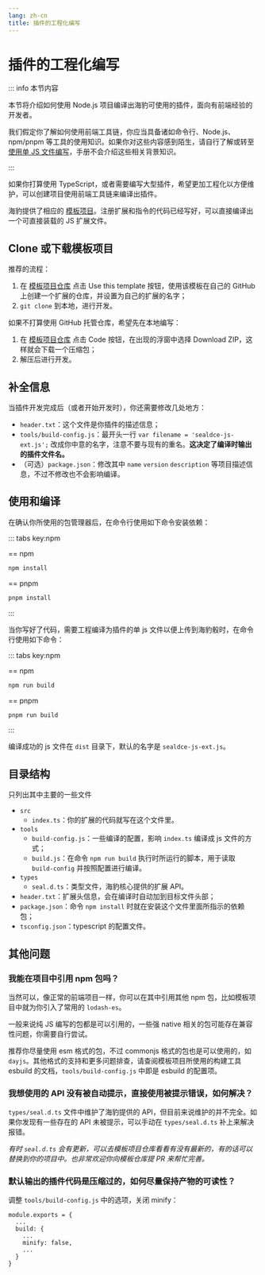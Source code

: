 ```yaml
---
lang: zh-cn
title: 插件的工程化编写
---
```


# 插件的工程化编写

::: info 本节内容

本节将介绍如何使用 Node.js 项目编译出海豹可使用的插件，面向有前端经验的开发者。

我们假定你了解如何使用前端工具链，你应当具备诸如命令行、Node.js、npm/pnpm 等工具的使用知识。如果你对这些内容感到陌生，请自行了解或转至 [使用单 JS 文件编写](./js_start.md#单-js-文件编写插件)，手册不会介绍这些相关背景知识。

:::

如果你打算使用 TypeScript，或者需要编写大型插件，希望更加工程化以方便维护，可以创建项目使用前端工具链来编译出插件。

海豹提供了相应的 [模板项目](https://github.com/sealdice/sealdice-js-ext-template)。注册扩展和指令的代码已经写好，可以直接编译出一个可直接装载的 JS 扩展文件。

## Clone 或下载模板项目

推荐的流程：

1. 在 [模板项目仓库](https://github.com/sealdice/sealdice-js-ext-template) 点击 Use this template 按钮，使用该模板在自己的 GitHub 上创建一个扩展的仓库，并设置为自己的扩展的名字；
2. `git clone` 到本地，进行开发。

如果不打算使用 GitHub 托管仓库，希望先在本地编写：

1. 在 [模板项目仓库](https://github.com/sealdice/sealdice-js-ext-template) 点击 Code 按钮，在出现的浮窗中选择 Download ZIP，这样就会下载一个压缩包；
2. 解压后进行开发。

## 补全信息

当插件开发完成后（或者开始开发时），你还需要修改几处地方：

- `header.txt`：这个文件是你插件的描述信息；
- `tools/build-config.js`：最开头一行 `var filename = 'sealdce-js-ext.js';` 改成你中意的名字，注意不要与现有的重名。**这决定了编译时输出的插件文件名。**
- （可选）`package.json`：修改其中 `name` `version` `description` 等项目描述信息，不过不修改也不会影响编译。

## 使用和编译

在确认你所使用的包管理器后，在命令行使用如下命令安装依赖：

::: tabs key:npm

== npm

```bash
npm install
```

== pnpm

```bash
pnpm install
```

:::

当你写好了代码，需要工程编译为插件的单 js 文件以便上传到海豹骰时，在命令行使用如下命令：

::: tabs key:npm

== npm

```bash
npm run build
```

== pnpm

```bash
pnpm run build
```

:::

编译成功的 js 文件在 `dist` 目录下，默认的名字是 `sealdce-js-ext.js`。

## 目录结构

只列出其中主要的一些文件

- `src`
  - `index.ts`：你的扩展的代码就写在这个文件里。
- `tools`
  - `build-config.js`：一些编译的配置，影响 `index.ts` 编译成 js 文件的方式；
  - `build.js`：在命令 `npm run build` 执行时所运行的脚本，用于读取 `build-config` 并按照配置进行编译。
- `types`
  - `seal.d.ts`：类型文件，海豹核心提供的扩展 API。
- `header.txt`：扩展头信息，会在编译时自动加到目标文件头部；
- `package.json`：命令 `npm install` 时就在安装这个文件里面所指示的依赖包；
- `tsconfig.json`：typescript 的配置文件。

## 其他问题

### 我能在项目中引用 npm 包吗？

当然可以，像正常的前端项目一样，你可以在其中引用其他 npm 包，比如模板项目中就为你引入了常用的 `lodash-es`。

一般来说纯 JS 编写的包都是可以引用的，一些强 native 相关的包可能存在兼容性问题，你需要自行尝试。

推荐你尽量使用 esm 格式的包，不过 commonjs 格式的包也是可以使用的，如 `dayjs`。其他格式的支持和更多问题排查，请查阅模板项目所使用的构建工具 esbuild 的文档，`tools/build-config.js` 中即是 esbuild 的配置项。

### 我想使用的 API 没有被自动提示，直接使用被提示错误，如何解决？

`types/seal.d.ts` 文件中维护了海豹提供的 API，但目前来说维护的并不完全。如果你发现有一些存在的 API 未被提示，可以手动在 `types/seal.d.ts` 补上来解决报错。

*有时 `seal.d.ts` 会有更新，可以去模板项目仓库看看有没有最新的，有的话可以替换到你的项目中。也非常欢迎你向模板仓库提 PR 来帮忙完善。*

### 默认输出的插件代码是压缩过的，如何尽量保持产物的可读性？

调整 `tools/build-config.js` 中的选项，关闭 minify：

```js{5}
module.exports = {
  ...
  build: {
    ...
    minify: false,
    ...
  }
}
```
